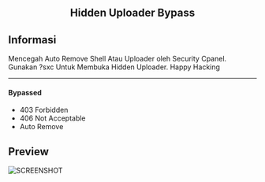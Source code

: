 <h2 align="center">Hidden Uploader Bypass</h2>

Informasi
----------

Mencegah Auto Remove Shell Atau Uploader oleh Security Cpanel.
Gunakan ?sxc Untuk Membuka Hidden Uploader.
Happy Hacking

--------

#### Bypassed
* 403 Forbidden
* 406 Not Acceptable
* Auto Remove

Preview
-------

![SCREENSHOT](https://raw.githubusercontent.com/SecurityXploitcrew/uploader-shell/main/preview.png)


